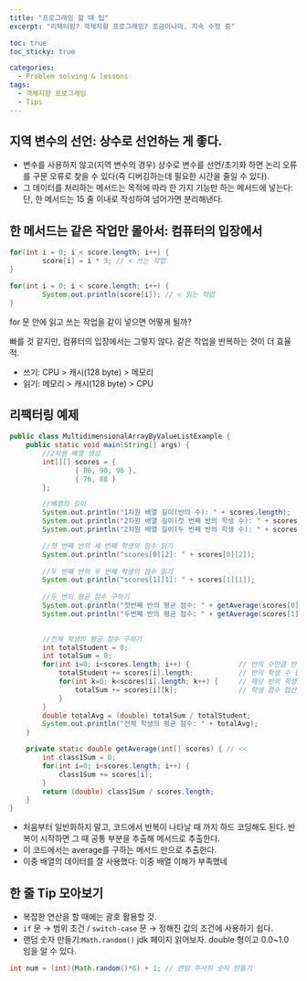 ```yaml
---
title: "프로그래밍 할 때 팁"
excerpt: "리팩터링? 객체지향 프로그래밍? 조금이나마. 지속 수정 중"

toc: true
toc_sticky: true

categories:
  - Problem solving & lessons
tags:
  - 객체지향 프로그래밍
  - Tips
---
```


## 지역 변수의 선언: 상수로 선언하는 게 좋다.

- 변수를 사용하지 않고(지역 변수의 경우) 상수로 변수를 선언/초기화 하면 논리 오류를 구문 오류로 찾을 수 있다(즉 디버깅하는데 필요한 시간을 줄일 수 있다).
- 그 데이터를 처리하는 메서드는 목적에 따라 한 가지 기능만 하는 메서드에 넣는다: 단, 한 메서드는 15 줄 이내로 작성하여 넘어가면 분리해낸다.

## 한 메서드는 같은 작업만 몰아서: 컴퓨터의 입장에서

```java
for(int i = 0; i < score.length; i++) {
		score[i] = i * 3; // < 쓰는 작업
}

for(int i = 0; i < score.length; i++) {
		System.out.println(score[i]); // < 읽는 작업
}
```

for 문 안에 읽고 쓰는 작업을 같이 넣으면 어떻게 될까?

빠를 것 같지만, 컴퓨터의 입장에서는 그렇지 않다. 같은 작업을 반복하는 것이 더 효율적.

- 쓰기: CPU > 캐시(128 byte) > 메모리
- 읽기: 메모리 > 캐시(128 byte) > CPU

## 리팩터링 예제

```java
public class MultidimensionalArrayByValueListExample {
	public static void main(String[] args) {
		//2차원 배열 생성
		int[][] scores = {
				{ 80, 90, 96 },
				{ 76, 88 }
		};

		//배열의 길이
		System.out.println("1차원 배열 길이(반의 수): " + scores.length);
		System.out.println("2차원 배열 길이(첫 번째 반의 학생 수): " + scores[0].length);
		System.out.println("2차원 배열 길이(두 번째 반의 학생 수): " + scores[1].length);

		//첫 번째 반의 세 번째 학생의 점수 읽기
		System.out.println("scores[0][2]: " + scores[0][2]);
			
		//두 번째 반의 두 번째 학생의 점수 읽기
		System.out.println("scores[1][1]: " + scores[1][1]);
			
		//두 반의 평균 점수 구하기
		System.out.println("첫번째 반의 평균 점수: " + getAverage(scores[0])); // <<
		System.out.println("두번째 반의 평균 점수: " + getAverage(scores[1])); // <<

						
		//전체 학생의 평균 점수 구하기
		int totalStudent = 0;
		int totalSum = 0;
		for(int i=0; i<scores.length; i++) { 			// 반의 수만큼 반복
			totalStudent += scores[i].length; 			// 반의 학생 수 합산
			for(int k=0; k<scores[i].length; k++) { 	// 해당 반의 학생 수만큼 반복
				totalSum += scores[i][k]; 				// 학생 점수 합산
			}
		}
		double totalAvg = (double) totalSum / totalStudent;
		System.out.println("전체 학생의 평균 점수: " + totalAvg);
	}

	private static double getAverage(int[] scores) { // <<
		int class1Sum = 0;
		for(int i=0; i<scores.length; i++) {
			class1Sum += scores[i];
		}
		return (double) class1Sum / scores.length;
	}
}
```

- 처음부터 일반화하지 말고, 코드에서 반복이 나타날 때 까지 하드 코딩해도 된다. 반복이 시작하면 그 때 공통 부분을 추출해 메서드로 추출한다.
- 이 코드에서는 average를 구하는 메서드 만으로 추출한다.
- 이중 배열의 데이터를 잘 사용했다: 이중 배열 이해가 부족했네

## 한 줄 Tip 모아보기

- 복잡한 연산을 할 때에는 괄호 활용할 것.
- `if` 문 → 범위 조건 / `switch-case` 문 → 정해진 값의 조건에 사용하기 쉽다.
- 랜덤 숫자 만들기:`Math.random()` jdk 페이지 읽어보자. double 형이고 0.0~1.0 임을 알 수 있다.

```java
int num = (int)(Math.random()*6) + 1; // 랜덤 주사위 숫자 만들기
```

